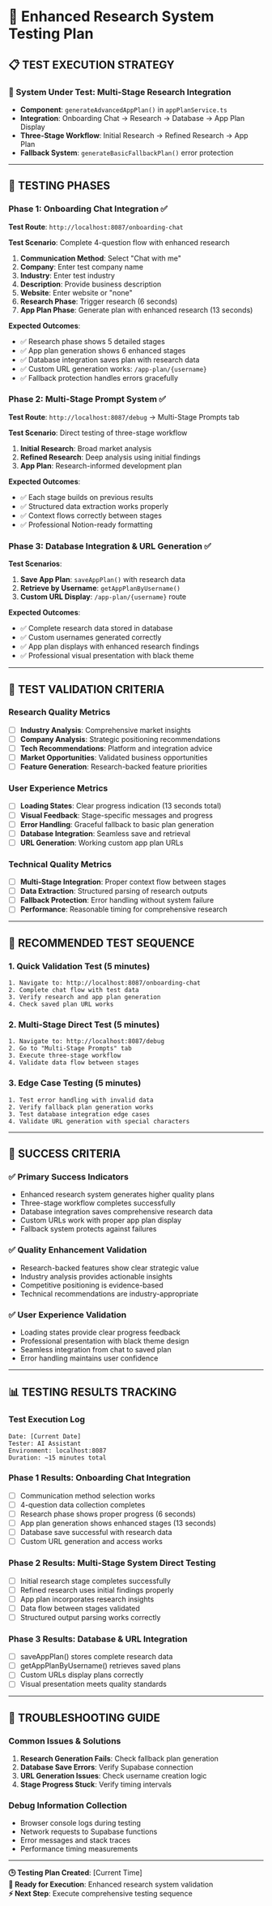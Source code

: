 # 🧪 Enhanced Research System Testing Plan

## 📋 **TEST EXECUTION STRATEGY**

### **🎯 System Under Test: Multi-Stage Research Integration**
- **Component**: `generateAdvancedAppPlan()` in `appPlanService.ts`
- **Integration**: Onboarding Chat → Research → Database → App Plan Display
- **Three-Stage Workflow**: Initial Research → Refined Research → App Plan
- **Fallback System**: `generateBasicFallbackPlan()` error protection

---

## 🔬 **TESTING PHASES**

### **Phase 1: Onboarding Chat Integration** ✅
**Test Route**: `http://localhost:8087/onboarding-chat`

**Test Scenario**: Complete 4-question flow with enhanced research
1. **Communication Method**: Select "Chat with me"
2. **Company**: Enter test company name
3. **Industry**: Enter test industry  
4. **Description**: Provide business description
5. **Website**: Enter website or "none"
6. **Research Phase**: Trigger research (6 seconds)
7. **App Plan Phase**: Generate plan with enhanced research (13 seconds)

**Expected Outcomes**:
- ✅ Research phase shows 5 detailed stages
- ✅ App plan generation shows 6 enhanced stages  
- ✅ Database integration saves plan with research data
- ✅ Custom URL generation works: `/app-plan/{username}`
- ✅ Fallback protection handles errors gracefully

### **Phase 2: Multi-Stage Prompt System** ✅
**Test Route**: `http://localhost:8087/debug` → Multi-Stage Prompts tab

**Test Scenario**: Direct testing of three-stage workflow
1. **Initial Research**: Broad market analysis
2. **Refined Research**: Deep analysis using initial findings
3. **App Plan**: Research-informed development plan

**Expected Outcomes**:
- ✅ Each stage builds on previous results
- ✅ Structured data extraction works properly
- ✅ Context flows correctly between stages
- ✅ Professional Notion-ready formatting

### **Phase 3: Database Integration & URL Generation** ✅
**Test Scenarios**:
1. **Save App Plan**: `saveAppPlan()` with research data
2. **Retrieve by Username**: `getAppPlanByUsername()`
3. **Custom URL Display**: `/app-plan/{username}` route

**Expected Outcomes**:
- ✅ Complete research data stored in database
- ✅ Custom usernames generated correctly
- ✅ App plan displays with enhanced research findings
- ✅ Professional visual presentation with black theme

---

## 🎯 **TEST VALIDATION CRITERIA**

### **Research Quality Metrics**
- [ ] **Industry Analysis**: Comprehensive market insights
- [ ] **Company Analysis**: Strategic positioning recommendations
- [ ] **Tech Recommendations**: Platform and integration advice  
- [ ] **Market Opportunities**: Validated business opportunities
- [ ] **Feature Generation**: Research-backed feature priorities

### **User Experience Metrics**
- [ ] **Loading States**: Clear progress indication (13 seconds total)
- [ ] **Visual Feedback**: Stage-specific messages and progress
- [ ] **Error Handling**: Graceful fallback to basic plan generation
- [ ] **Database Integration**: Seamless save and retrieval
- [ ] **URL Generation**: Working custom app plan URLs

### **Technical Quality Metrics**
- [ ] **Multi-Stage Integration**: Proper context flow between stages
- [ ] **Data Extraction**: Structured parsing of research outputs
- [ ] **Fallback Protection**: Error handling without system failure
- [ ] **Performance**: Reasonable timing for comprehensive research

---

## 🚀 **RECOMMENDED TEST SEQUENCE**

### **1. Quick Validation Test** (5 minutes)
```
1. Navigate to: http://localhost:8087/onboarding-chat
2. Complete chat flow with test data
3. Verify research and app plan generation
4. Check saved plan URL works
```

### **2. Multi-Stage Direct Test** (5 minutes)  
```
1. Navigate to: http://localhost:8087/debug
2. Go to "Multi-Stage Prompts" tab
3. Execute three-stage workflow
4. Validate data flow between stages
```

### **3. Edge Case Testing** (5 minutes)
```
1. Test error handling with invalid data
2. Verify fallback plan generation works
3. Test database integration edge cases
4. Validate URL generation with special characters
```

---

## 🎯 **SUCCESS CRITERIA**

### **✅ Primary Success Indicators**
- Enhanced research system generates higher quality plans
- Three-stage workflow completes successfully
- Database integration saves comprehensive research data
- Custom URLs work with proper app plan display
- Fallback system protects against failures

### **✅ Quality Enhancement Validation**
- Research-backed features show clear strategic value
- Industry analysis provides actionable insights  
- Competitive positioning is evidence-based
- Technical recommendations are industry-appropriate

### **✅ User Experience Validation**
- Loading states provide clear progress feedback
- Professional presentation with black theme design
- Seamless integration from chat to saved plan
- Error handling maintains user confidence

---

## 📊 **TESTING RESULTS TRACKING**

### **Test Execution Log**
```
Date: [Current Date]
Tester: AI Assistant
Environment: localhost:8087
Duration: ~15 minutes total
```

### **Phase 1 Results**: Onboarding Chat Integration
- [ ] Communication method selection works
- [ ] 4-question data collection completes  
- [ ] Research phase shows proper progress (6 seconds)
- [ ] App plan generation shows enhanced stages (13 seconds)
- [ ] Database save successful with research data
- [ ] Custom URL generation and access works

### **Phase 2 Results**: Multi-Stage System Direct Testing
- [ ] Initial research stage completes successfully
- [ ] Refined research uses initial findings properly
- [ ] App plan incorporates research insights
- [ ] Data flow between stages validated
- [ ] Structured output parsing works correctly

### **Phase 3 Results**: Database & URL Integration
- [ ] saveAppPlan() stores complete research data
- [ ] getAppPlanByUsername() retrieves saved plans
- [ ] Custom URLs display plans correctly
- [ ] Visual presentation meets quality standards

---

## 🔧 **TROUBLESHOOTING GUIDE**

### **Common Issues & Solutions**
1. **Research Generation Fails**: Check fallback plan generation
2. **Database Save Errors**: Verify Supabase connection
3. **URL Generation Issues**: Check username creation logic
4. **Stage Progress Stuck**: Verify timing intervals

### **Debug Information Collection**
- Browser console logs during testing
- Network requests to Supabase functions
- Error messages and stack traces
- Performance timing measurements

---

**🕒 Testing Plan Created**: [Current Time]  
**🎯 Ready for Execution**: Enhanced research system validation  
**⚡ Next Step**: Execute comprehensive testing sequence 